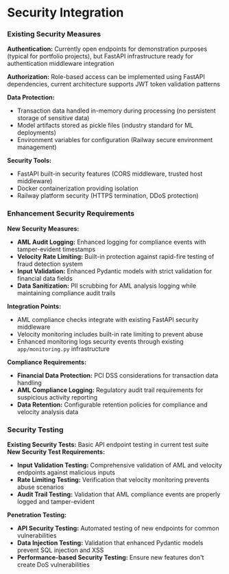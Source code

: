 # Security Integration

### Existing Security Measures

**Authentication:** Currently open endpoints for demonstration purposes (typical for portfolio projects), but FastAPI infrastructure ready for authentication middleware integration

**Authorization:** Role-based access can be implemented using FastAPI dependencies, current architecture supports JWT token validation patterns

**Data Protection:** 
- Transaction data handled in-memory during processing (no persistent storage of sensitive data)
- Model artifacts stored as pickle files (industry standard for ML deployments)
- Environment variables for configuration (Railway secure environment management)

**Security Tools:** 
- FastAPI built-in security features (CORS middleware, trusted host middleware)
- Docker containerization providing isolation
- Railway platform security (HTTPS termination, DDoS protection)

### Enhancement Security Requirements

**New Security Measures:**
- **AML Audit Logging:** Enhanced logging for compliance events with tamper-evident timestamps
- **Velocity Rate Limiting:** Built-in protection against rapid-fire testing of fraud detection system
- **Input Validation:** Enhanced Pydantic models with strict validation for financial data fields
- **Data Sanitization:** PII scrubbing for AML analysis logging while maintaining compliance audit trails

**Integration Points:**
- AML compliance checks integrate with existing FastAPI security middleware
- Velocity monitoring includes built-in rate limiting to prevent abuse
- Enhanced monitoring logs security events through existing `app/monitoring.py` infrastructure

**Compliance Requirements:**
- **Financial Data Protection:** PCI DSS considerations for transaction data handling
- **AML Compliance Logging:** Regulatory audit trail requirements for suspicious activity reporting
- **Data Retention:** Configurable retention policies for compliance and velocity analysis data

### Security Testing

**Existing Security Tests:** Basic API endpoint testing in current test suite
**New Security Test Requirements:**
- **Input Validation Testing:** Comprehensive validation of AML and velocity endpoints against malicious inputs
- **Rate Limiting Testing:** Verification that velocity monitoring prevents abuse scenarios
- **Audit Trail Testing:** Validation that AML compliance events are properly logged and tamper-evident

**Penetration Testing:**
- **API Security Testing:** Automated testing of new endpoints for common vulnerabilities
- **Data Injection Testing:** Validation that enhanced Pydantic models prevent SQL injection and XSS
- **Performance-based Security Testing:** Ensure new features don't create DoS vulnerabilities
